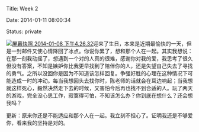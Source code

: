 Title: Week 2

Date: 2014-01-11 08:00:34

Status: private

[![屏幕快照 2014-01-08 下午4.26.32](http://www.xjliu.net/blog/wp-content/uploads/2014/01/屏幕快照-2014-01-08-下午4.26.32.png)](http://www.xjliu.net/blog/wp-content/uploads/2014/01/屏幕快照-2014-01-08-下午4.26.32.png)迎来了生日，本来是近期最愉快的一天，但是一封邮件又使心情降回了冰点。你说你累了，想和那个人在一起。其实我想说：在那一刻我动摇了，想遇到一个对的人真的很难，感谢你对我的爱，我思考了很久但没有答案，不知是嫉妒你比我更早找到了陪伴你的人，还是失望自己失去了寻找的勇气。之所以没回你是因为不知道该怎样回复。争强好胜的心理在这种情况下可能造成一时的冲动。每当我想回头去找你时，陈老师的话就会在耳边响起；当我想就这样死心，毅然决然走下去的时候，又害怕今后再也找不到合适的人。玩了两天的游戏，完全没心思工作，寂寞得可怕，不知该怎么办？你到底在想什么？还会想我吗？

更新：原来你还是不能适应和那个人在一起。我立刻不担心了。证明我还是不够爱你，看来我的坚持是对的。